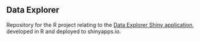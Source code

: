 ## Data Explorer

Repository for the R project relating to the <a href="https://sebastianernstroth.shinyapps.io/data-explorer/">Data Explorer Shiny application</a>, developed in R and deployed to shinyapps.io.

